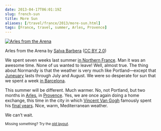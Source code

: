 ```yaml
--- 
date: 2013-04-17T06:01:19Z
slug: french-sun
title: More Sun
aliases: [/travel/france/2013/more-sun.html]
tags: [France, travel, summer, Arles, Provence]
---
```


<div class="box" style="float:none"><a href="http://www.flickr.com/photos/decar66/8583754790/" title="Arles from the Arena"><img style="float:none" src="http://farm9.staticflickr.com/8102/8583754790_3297ccf5f7_c.jpg" alt="Arles from the Arena" /></a>
<p class="caption" style="text-align:left !important">Arles from the Arena by <a href="http://www.flickr.com/photos/decar66/">Salva Barbera</a> (<a href="http://creativecommons.org/licenses/by/2.0/">CC BY 2.0</a>)</p>
</div>

<p>We spent seven weeks last summer <a href="http://www.justatheory.com/travel/france/2012/a-rouen.html">in Northern France</a>. Man it was an awesome time. None of us wanted to leave! Well, almost true. The thing about Normandy is that the weather is very much like Portland—except that <a href="http://www.urbandictionary.com/define.php?term=Juneuary">Juneuary</a> lasts through July and August. We were so desperate for sun that we spent a week <a href="http://www.flickr.com/photos/theory/sets/72157630781097042/">in Barcelona</a>.</p>

<p>This summer will be different. Much warmer. No, not Portland, but two months in <a href="https://en.wikipedia.org/wiki/Arles">Arles</a>, in <a href="https://en.wikipedia.org/wiki/Provence">Provence</a>. Yes, we are once again doing a home exchange, this time in the city in which <a href="https://en.wikipedia.org/wiki/Vincent_van_Gogh">Vincent Van Gogh</a> famously spent his <a href="https://en.wikipedia.org/wiki/Vincent_van_Gogh#Artistic_breakthrough_and_final_years">final years</a>. Nice, warm, Mediterranean weather.</p>

<p>We can’t wait.</p>

<p class="past"><small>Missing something? Try the <a rel="nofollow" href="http://past.justatheory.com/travel/france/2013/more-sun.html">old layout</a>.</small></p>


